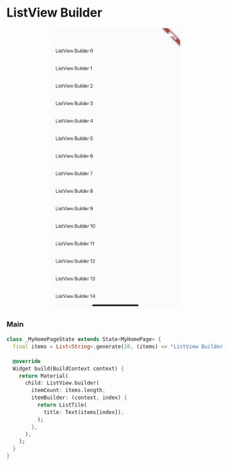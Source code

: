 # ListView Builder
<p align="center">
<img src="https://github.com/ThiagoEvoa/flutter_examples/blob/master/images/listviewbuilder.gif" height="649" width="300">
</p>

### Main
```dart
class _MyHomePageState extends State<MyHomePage> {
  final items = List<String>.generate(20, (items) => "ListView Builder $items");

  @override
  Widget build(BuildContext context) {
    return Material(
      child: ListView.builder(
        itemCount: items.length,
        itemBuilder: (context, index) {
          return ListTile(
            title: Text(items[index]),
          );
        },
      ),
    );
  }
}
```
